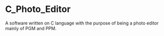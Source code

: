 # C_Photo_Editor
A software written on C language with the purpose of being a photo editor mainly of PGM and PPM.
